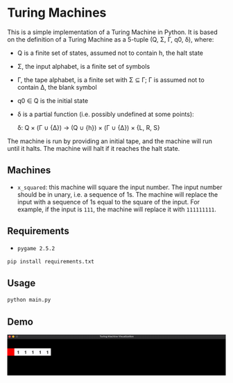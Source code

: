 # Turing Machines

This is a simple implementation of a Turing Machine in Python. It is based on the definition of a Turing Machine as a 5-tuple (Q, Σ, Γ, q0, δ), where:
- Q is a finite set of states, assumed not to contain h, the halt state
- Σ, the input alphabet, is a finite set of symbols
- Γ, the tape alphabet, is a finite set with Σ ⊆ Γ; Γ is assumed not to contain Δ, the blank symbol
- q0 ∈ Q is the initial state
- δ is a partial function (i.e. possibly undefined at some points):

    δ: Q × (Γ ∪ {Δ}) → (Q ∪ {h}) × (Γ ∪ {Δ}) × {L, R, S}

The machine is run by providing an initial tape, and the machine will run until it halts. The machine will halt if it reaches the halt state.


## Machines

- `x_squared`: this machine will square the input number. The input number should be in unary, i.e. a sequence of 1s. The machine will replace the input with a sequence of 1s equal to the square of the input. For example, if the input is `111`, the machine will replace it with `111111111`.


## Requirements

- `pygame 2.5.2`

```bash
pip install requirements.txt
```


## Usage

```bash
python main.py
```

## Demo

![](resources/x_squared.gif)